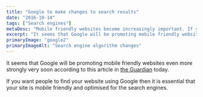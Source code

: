 ```yaml
---
title: "Google to make changes to search results"
date: "2016-10-14"
tags: ["Search engines"]
metaDesc: "Mobile friendly websites become increasingly important. If you want Google to put your site in the search results, think mobile first."
excerpt: "It seems that Google will be promoting mobile friendly websites even more strongly very soon according to an article in the Guardian today."
primaryImage: "google2"
primaryImageAlt: "Search engine algorithm changes"
---
```

It seems that Google will be promoting mobile friendly websites even more strongly very soon according to this article in [the Guardian](https://www.theguardian.com/technology/2016/oct/14/google-desktop-search-out-of-date-mobile) today.

If you want people to find your website using Google then it is essential that your site is mobile friendly and optimised for the search engines.
